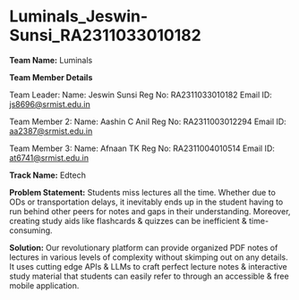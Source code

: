 # Luminals_Jeswin-Sunsi_RA2311033010182

**Team Name:** Luminals

**Team Member Details**

Team Leader:
    Name: Jeswin Sunsi
    Reg No: RA2311033010182
    Email ID: js8696@srmist.edu.in

Team Member 2:
    Name: Aashin C Anil
    Reg No: RA2311003012294
    Email ID: aa2387@srmist.edu.in

Team Member 3:
     Name: Afnaan TK
     Reg No: RA2311004010514
     Email ID: at6741@srmist.edu.in


**Track Name:** Edtech

**Problem Statement:** Students miss lectures all the time. Whether due to ODs or transportation delays, it inevitably ends up in the student having to run behind other peers for notes and gaps in their understanding. Moreover, creating study aids like flashcards & quizzes can be inefficient & time-consuming.

**Solution:** Our revolutionary platform can provide organized PDF notes of lectures in various levels of complexity without skimping out on any details. It uses cutting edge APIs & LLMs to craft perfect lecture notes & interactive study material that students can easily refer to through an accessible & free mobile application.


